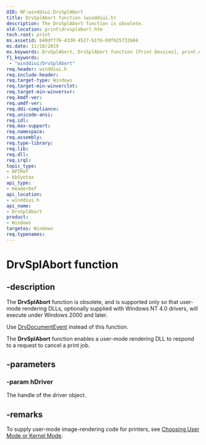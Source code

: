 ```yaml
---
UID: NF:winddiui.DrvSplAbort
title: DrvSplAbort function (winddiui.h)
description: The DrvSplAbort function is obsolete.
old-location: print\drvsplabort.htm
tech.root: print
ms.assetid: b40dff76-4330-4527-b1f6-69f625732604
ms.date: 11/18/2019
ms.keywords: DrvSplAbort, DrvSplAbort function [Print Devices], print.drvsplabort, print_interface-graphics_78bb32ad-7688-4ea9-9369-93db9d2eea96.xml, winddiui/DrvSplAbort
f1_keywords:
 - "winddiui/DrvSplAbort"
req.header: winddiui.h
req.include-header: 
req.target-type: Windows
req.target-min-winverclnt: 
req.target-min-winversvr: 
req.kmdf-ver: 
req.umdf-ver: 
req.ddi-compliance: 
req.unicode-ansi: 
req.idl: 
req.max-support: 
req.namespace: 
req.assembly: 
req.type-library: 
req.lib: 
req.dll: 
req.irql: 
topic_type:
- APIRef
- kbSyntax
api_type:
- HeaderDef
api_location:
- winddiui.h
api_name:
- DrvSplAbort
product:
- Windows
targetos: Windows
req.typenames: 
---
```


# DrvSplAbort function

## -description

The **DrvSplAbort** function is obsolete, and is supported only so that user-mode rendering DLLs, optionally supplied with Windows NT 4.0 drivers, will execute under Windows 2000 and later.

Use [DrvDocumentEvent](https://docs.microsoft.com/windows-hardware/drivers/ddi/winddiui/nf-winddiui-drvdocumentevent) instead of this function.

The **DrvSplAbort** function enables a user-mode rendering DLL to respond to a request to cancel a print job.

## -parameters

### -param hDriver

The handle of the driver object.

## -remarks

To supply user-mode image-rendering code for printers, see [Choosing User Mode or Kernel Mode](https://docs.microsoft.com/windows-hardware/drivers/print/choosing-user-mode-or-kernel-mode).
